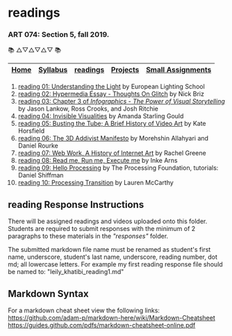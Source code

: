 # readings
### ART 074: Section 5, fall 2019.

:books: △▽△▽△▽ :books:

[Home](https://github.com/fewnew/art74-fall2019) | [Syllabus](https://github.com/fewnew/art74-fall2019/blob/master/syllabus.md) | [readings](https://github.com/fewnew/art74-fall2019/tree/master/readings) | [Projects](https://github.com/fewnew/art74-fall2019/tree/master/projects) | [Small Assignments](https://github.com/fewnew/art74-fall2019/tree/master/small-assignments) |
| --- | --- | --- | --- | --- |
1. [reading 01: Understanding the Light](https://github.com/fewnew/art74-fall2019/blob/master/readings/reading01/understanding-the-light.md) by European Lighting School
2. [reading 02: Hypermedia Essay - Thoughts On Glitch](https://github.com/fewnew/art74-fall2019/blob/master/readings/reading02/toughts-on-glitch.md) by Nick Briz
3. [reading 03: Chapter 3 of *Infographics - The Power of Visual Storytelling*](https://github.com/fewnew/art74-fall2019/blob/master/readings/reading03/Infographics_The_Power_of_Visual_Storytelling_----_(Chapter_03_The_Visual_Storytelling_Spectrum_An_Objective_Approach).pdf) by Jason Lankow, Ross Crooks, and Josh Ritchie
4. [reading 04: Invisible Visualities](https://github.com/fewnew/art74-fall2019/blob/master/readings/reading04/InvisibleVisualities.pdf) by Amanda Starling Gould
5. [reading 05: Busting the Tube; A Brief History of Video Art](https://github.com/fewnew/art74-fall2019/blob/master/readings/reading05/Kate%20Horsfield%20-%20Busting%20the%20Tube%3B%20A%20Brief%20History%20of%20Video%20Art.pdf) by Kate Horsfield
6. [reading 06: The 3D Addivist Manifesto](https://github.com/fewnew/art74-fall2019/blob/master/readings/reading06/The_3D_Additivist_Manifesto.pdf) by Morehshin Allahyari and Daniel Rourke
7. [reading 07: Web Work, A History of Internet Art](https://github.com/fewnew/art74-fall2019/blob/master/readings/reading07/Greene%2C%20Rachel%20-%20Web%20Work%2C%20A%20History%20of%20Internet%20Art.pdf) by Rachel Greene
8. [reading 08: Read me, Run me, Execute me](https://github.com/fewnew/art74-fall2019/blob/master/readings/reading08/Arns_Inke_Read_me_run_me_execute_me%20.pdf) by Inke Arns
9. [reading 09: Hello Processing](https://github.com/fewnew/art74-fall2019/blob/master/readings/reading09/hello-processing.md) by The Processing Foundation, tutorials: Daniel Shiffman
10. [reading 10: Processing Transition](https://github.com/fewnew/art74-fall2019/blob/master/readings/reading10/processing-transition.md) by Lauren McCarthy

## reading Response Instructions
There will be assigned readings and videos uploaded onto this folder. Students are required to submit responses with the minimum of 2 paragraphs to these materials in the *"responses"* folder.

The submitted markdown file name must be renamed as student's first name, underscore, student's last name, underscore, reading number, dot md; all lowercase letters. For example my first reading response file should be named to: "leily_khatibi_reading1.md"

## Markdown Syntax

For a markdown cheat sheet view the following links: <br>
https://github.com/adam-p/markdown-here/wiki/Markdown-Cheatsheet <br>
https://guides.github.com/pdfs/markdown-cheatsheet-online.pdf
